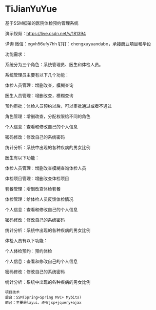 # TiJianYuYue
基于SSM框架的医院体检预约管理系统

演示视频：https://live.csdn.net/v/181394

详询 微信：egvh56ufy7hh 钉钉：chengxuyuandabo，承接商业项目和毕设

功能需求：

系统分为三个角色：系统管理员、医生和体检人员。

系统管理员主要有以下几个功能：

体检人员管理：增删改查，模糊查询

医生人员管理：增删改查，模糊查询

预约审批：体检人员预约以后，可以审批通过或者不通过

角色管理：增删改查，分配权限给不同的角色

个人信息：查看和修改自己的个人信息

密码修改：修改自己的系统密码

统计分析：系统中出现的各种疾病的男女比例

医生有以下功能：

体检人员管理：增删改查模糊查询体检人员

体检项目管理：增删改查体检项目

套餐管理：增删改查体检套餐

体检管理：给体检人员反馈体检情况

个人信息：查看和修改自己的个人信息

密码修改：修改自己的系统密码

统计分析：系统中出现的各种疾病的男女比例

体检人员有以下功能：

个人体检预约：预约体检

个人信息：查看和修改自己的个人信息

密码修改：修改自己的系统密码

统计分析：系统中出现的各种疾病的男女比例

    项目技术
    后台：SSM(Spring+Spring MVC+ Mybits)
    前台：主要是layui，还有jsp+jquery+ajax

